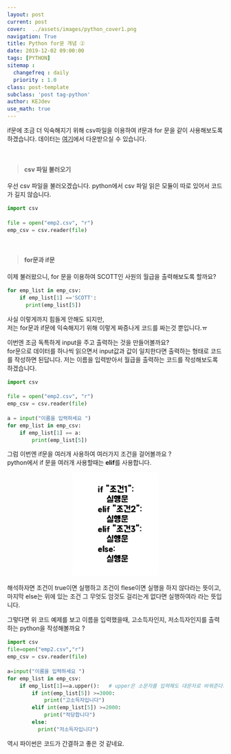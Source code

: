 ```yaml
---
layout: post
current: post
cover:  ../assets/images/python_cover1.png
navigation: True
title: Python for문 개념 ②
date: 2019-12-02 09:00:00
tags: [PYTHON]
sitemap :
  changefreq : daily
  priority : 1.0
class: post-template
subclass: 'post tag-python'
author: KEJdev
use_math: true
---  
```


if문에 조금 더 익숙해지기 위해 csv파일을 이용하여 if문과 for 문을 같이 사용해보도록 하겠습니다. 데이터는 [여기](https://github.com/KEJdev/DataSet/tree/master/DataSet)에서 다운받으실 수 있습니다.  

<br>  


> #### csv 파일 불러오기  

우선 csv 파일을 불러오겠습니다. python에서 csv 파일 읽은 모듈이 따로 있어서 코드가 길지 않습니다.  

```python
import csv

file = open("emp2.csv", "r")
emp_csv = csv.reader(file)

```
<br>  

> #### for문과 if문  


이제 불러왔으니, for 문을 이용하여 SCOTT인 사원의 월급을 출력해보도록 할까요?  

```python
for emp_list in emp_csv:
    if emp_list[1] =='SCOTT':
      print(emp_list[5])
```

사실 이렇게까지 힘들게 안해도 되지만,   
저는 for문과 if문에 익숙해지기 위해 이렇게 짜증나게 코드를 짜는것 뿐입니다.ㅠ

이번엔 조금 독특하게 input을 주고 출력하는 것을 만들어볼까요?  
for문으로 데이터를 하나씩 읽으면서 input값과 값이 일치한다면 출력하는 형태로 코드를 작성하면 된답니다. 
저는 이름을 입력받아서 월급을 출력하는 코드를 작성해보도록 하겠습니다. 

```python 
import csv

file = open("emp2.csv", "r")
emp_csv = csv.reader(file)

a = input("이름을 입력하세요 ")
for emp_list in emp_csv:
    if emp_list[1] == a:
        print(emp_list[5])
```

그럼 이번엔 if문을 여러개 사용하여 여러가지 조건을 걸어볼까요 ?  
python에서 if 문을 여러개 사용할때는 **elif**를 사용합니다.  

<center><img src="../assets/images/python_a4.png" width="200" height="240"></center> 

해석하자면 조건이 true이면 실행하고 조건이 flese이면 실행을 하지 않다라는 뜻이고, 마지막 else는 위에 있는 조건 그 무엇도 암것도 걸리는게 없다면 실행하여라 라는 뜻입니다.  

그렇다면 위 코드 예제를 보고 이름을 입력했을때, 고소득자인지, 저소득자인지를 출력하는 python을 작성해볼까요 ?    

```python
import csv 
file=open("emp2.csv","r")
emp_csv = csv.reader(file)

a=input("이름을 입력하세요 ")
for emp_list in emp_csv:
    if emp_list[1]==a.upper():   # upper은 소문자를 입력해도 대문자로 바꿔준다.
        if int(emp_list[5]) >=3000:
            print("고소득자입니다")
        elif int(emp_list[5]) >=2000:
            print("적당합니다")
        else:
          print("저소득자입니다")
```

역시 파이썬은 코드가 간결하고 좋은 것 같네요. 



